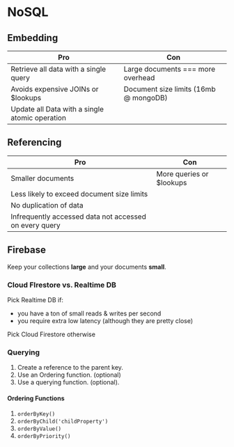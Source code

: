 # NoSQL

## Embedding

| Pro | Con |
| --- | --- |
| Retrieve all data with a single query | Large documents === more overhead |
| Avoids expensive JOINs or $lookups | Document size limits (16mb @ mongoDB) |
| Update all Data with a single atomic operation |

## Referencing

| Pro | Con |
| --- | --- |
| Smaller documents | More queries or $lookups |
| Less likely to exceed document size limits |
| No duplication of data |
| Infrequently accessed data not accessed on every query |

## Firebase

Keep your collections **large** and your documents **small**.

### Cloud FIrestore vs. Realtime DB

Pick Realtime DB if:

- you have a ton of small reads & writes per second
- you require extra low latency (although they are pretty close)

Pick Cloud Firestore otherwise

### Querying

1. Create a reference to the parent key.
2. Use an Ordering function. (optional)
3. Use a querying function. (optional).

#### Ordering Functions

1. `orderByKey()`
2. `orderByChild('childProperty')`
3. `orderByValue()`
4. `orderByPriority()`
